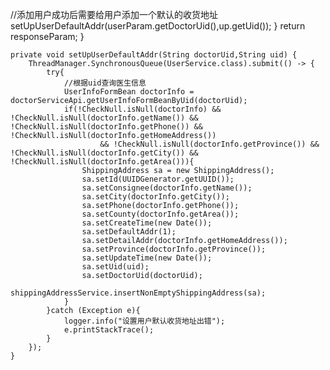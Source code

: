//添加用户成功后需要给用户添加一个默认的收货地址
            setUpUserDefaultAddr(userParam.getDoctorUid(),up.getUid());
        }
        return responseParam;
    }

    private void setUpUserDefaultAddr(String doctorUid,String uid) {
        ThreadManager.SynchronousQueue(UserService.class).submit(() -> {
            try{
                //根据uid查询医生信息
                UserInfoFormBean doctorInfo = doctorServiceApi.getUserInfoFormBeanByUid(doctorUid);
                if(!CheckNull.isNull(doctorInfo) && !CheckNull.isNull(doctorInfo.getName()) && !CheckNull.isNull(doctorInfo.getPhone()) && !CheckNull.isNull(doctorInfo.getHomeAddress())
                        && !CheckNull.isNull(doctorInfo.getProvince()) && !CheckNull.isNull(doctorInfo.getCity()) && !CheckNull.isNull(doctorInfo.getArea())){
                    ShippingAddress sa = new ShippingAddress();
                    sa.setId(UUIDGenerator.getUUID());
                    sa.setConsignee(doctorInfo.getName());
                    sa.setCity(doctorInfo.getCity());
                    sa.setPhone(doctorInfo.getPhone());
                    sa.setCounty(doctorInfo.getArea());
                    sa.setCreateTime(new Date());
                    sa.setDefaultAddr(1);
                    sa.setDetailAddr(doctorInfo.getHomeAddress());
                    sa.setProvince(doctorInfo.getProvince());
                    sa.setUpdateTime(new Date());
                    sa.setUid(uid);
                    sa.setDoctorUid(doctorUid);
                    shippingAddressService.insertNonEmptyShippingAddress(sa);
                }
            }catch (Exception e){
                logger.info("设置用户默认收货地址出错");
                e.printStackTrace();
            }
        });
    }